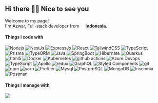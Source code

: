 ## Hi there 👋😊 Nice to see you

<p>Welcome to my page! </br> I'm Azwar, Full-stack developer from <img src="https://flagicons.lipis.dev/flags/4x3/id.svg" width="13"/> <b>Indonesia</b>. </p>
<h4>Things I code with</h4>

<!-- <p align="left">
  <a href="https://skillicons.dev">
    <img src="https://skillicons.dev/icons?i=nodejs,expressjs,nestjs,react,prisma,graphql,mysql,postgresql,msssqlserver,oracle,dynamodb,mongo" />
  </a>
</p> -->
<p>
  <img alt="Nodejs" src="https://img.shields.io/badge/-Nodejs-43853d?style=flat-square&logo=Node.js&logoColor=white" />
  <img alt="NestJs" src="https://img.shields.io/badge/-NestJs-ea2845?style=flat-square&logo=nestjs&logoColor=white" />
  <img alt="ExpressJs" src="https://img.shields.io/badge/-ExpressJS-ebe6e7?style=flat-square&logo=express&logoColor=black" />
  <img alt="React" src="https://img.shields.io/badge/-ReactJS-45b8d8?style=flat-square&logo=react&logoColor=white" />
  <img alt="TailwindCSS" src="https://img.shields.io/badge/-TailwindCSS-2088FF?style=flat-square&logo=tailwindcss&logoColor=white" />
  <img alt="TypeScript" src="https://img.shields.io/badge/-TypeScript-007ACC?style=flat-square&logo=typescript&logoColor=white" />
  <img alt="Prisma" src="https://img.shields.io/badge/-Prisma-ebe6e7?style=flat-square&logo=prisma&logoColor=black" />
  <img alt="TypeORM" src="https://img.shields.io/badge/-TypeORM-ebe6e7?style=flat-square&logo=typeorm&logoColor=black" />
  <img alt="Java" src="https://img.shields.io/badge/-Java-E34F26?style=flat-square&logo=openjdk&logoColor=white" />
  <img alt="SpringBoot" src="https://img.shields.io/badge/-Spring_Boot-43853d?style=flat-square&logo=springboot&logoColor=white" />
  <img alt="Hibernate" src="https://img.shields.io/badge/-Hibernate-43853d?style=flat-square&logo=hibernate&logoColor=white" />
  <img alt="Quarkus" src="https://img.shields.io/badge/-Quarkus-311C87?style=flat-square&logo=quarkus&logoColor=white" />
  <img alt="html5" src="https://img.shields.io/badge/-HTML5-E34F26?style=flat-square&logo=html5&logoColor=white" />
  <img alt="Docker" src="https://img.shields.io/badge/-Docker-46a2f1?style=flat-square&logo=docker&logoColor=white" />
  <img alt="Kubernetes" src="https://img.shields.io/badge/-Kubernetes-46a2f1?style=flat-square&logo=kubernetes&logoColor=white" />
  <img alt="github actions" src="https://img.shields.io/badge/-Github_Actions-2088FF?style=flat-square&logo=github-actions&logoColor=white" />
  <img alt="Azure Devops" src="https://img.shields.io/badge/-Azure_Devops-2088FF?style=flat-square&logo=azure&logoColor=white" />
  <img alt="TypeScript" src="https://img.shields.io/badge/-TypeScript-007ACC?style=flat-square&logo=typescript&logoColor=white" />
  <img alt="Apollo" src="https://img.shields.io/badge/-Apollo%20GraphQL-311C87?style=flat-square&logo=apollo-graphql&logoColor=white" />
  <img alt="redux" src="https://img.shields.io/badge/-Redux-764ABC?style=flat-square&logo=redux&logoColor=white" />
  <img alt="GraphQL" src="https://img.shields.io/badge/-GraphQL-E10098?style=flat-square&logo=graphql&logoColor=white" />
  <img alt="Styled Components" src="https://img.shields.io/badge/-Styled_Components-db7092?style=flat-square&logo=styled-components&logoColor=white" />
  <img alt="git" src="https://img.shields.io/badge/-Git-F05032?style=flat-square&logo=git&logoColor=white" />
  <img alt="npm" src="https://img.shields.io/badge/-NPM-CB3837?style=flat-square&logo=npm&logoColor=white" />
    <img alt="yarn" src="https://img.shields.io/badge/-Yarn-311C87?style=flat-square&logo=yarn&logoColor=white" />
  <img alt="Prettier" src="https://img.shields.io/badge/-Prettier-F7B93E?style=flat-square&logo=prettier&logoColor=white" />
    <img alt="Mysql" src="https://img.shields.io/badge/-MySQL-007ACC?style=flat-square&logo=mysql&logoColor=white" />
  <img alt="PostgreSQL" src="https://img.shields.io/badge/-PostgreSQL-45b8d8?style=flat-square&logo=postgresql&logoColor=black" />
  <img alt="MongoDB" src="https://img.shields.io/badge/-MongoDB-13aa52?style=flat-square&logo=mongodb&logoColor=white" />
  <img alt="Insomnia" src="https://img.shields.io/badge/-Insomnia-5849BE?style=flat-square&logo=insomnia&logoColor=white" />
  <img alt="Postman" src="https://img.shields.io/badge/-Postman-F05032?style=flat-square&logo=postman&logoColor=white" />
</p>

<h4>Things I manage with</h4>
<p align="left">
  <a href="https://skillicons.dev">
    <img src="https://skillicons.dev/icons?i=git,docker,kubernetes,linux,azure,firebase,aws" />
  </a>
</p>
<!--
**azwar/azwar** is a ✨ _special_ ✨ repository because its `README.md` (this file) appears on your GitHub profile.

Here are some ideas to get you started:

- 🔭 I’m currently working on ...
- 🌱 I’m currently learning ...
- 👯 I’m looking to collaborate on ...
- 🤔 I’m looking for help with ...
- 💬 Ask me about ...
- 📫 How to reach me: ...
- 😄 Pronouns: ...
- ⚡ Fun fact: ...
-->

[![user:1950242's SO profile](https://stackoverflow-readme-profile.johannchopin.fr/profile/1950242?theme=default&website=true&location=true)](https://stackoverflow.com/users/1950242/azwar-akbar)

<a href="https://stackoverflow.com/users/1950242/azwar-akbar">
  <img src="https://stackoverflow-readme-profile.johannchopin.fr/profile/1950242?theme=default&website=true&location=true" alt="user:1950242's SO profile">
</a>